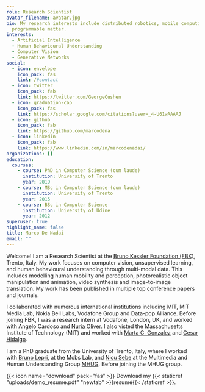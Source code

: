 ```yaml
---
role: Research Scientist
avatar_filename: avatar.jpg
bio: My research interests include distributed robotics, mobile computing and
  programmable matter.
interests:
  - Artificial Intelligence
  - Human Behavioural Understanding
  - Computer Vision
  - Generative Networks
social:
  - icon: envelope
    icon_pack: fas
    link: /#contact
  - icon: twitter
    icon_pack: fab
    link: https://twitter.com/GeorgeCushen
  - icon: graduation-cap
    icon_pack: fas
    link: https://scholar.google.com/citations?user=_4-U61wAAAAJ
  - icon: github
    icon_pack: fab
    link: https://github.com/marcodena
  - icon: linkedin
    icon_pack: fab
    link: https://www.linkedin.com/in/marcodenadai/
organizations: []
education:
  courses:
    - course: PhD in Computer Science (cum laude)
      institution: University of Trento
      year: 2019
    - course: MSc in Computer Science (cum laude)
      institution: University of Trento
      year: 2015
    - course: BSc in Computer Science
      institution: University of Udine
      year: 2012
superuser: true
highlight_name: false
title: Marco De Nadai
email: ""
---
```

Welcome! I am a Research Scientist at the [Bruno Kessler Foundation (FBK)](https://www.fbk.eu/en/), Trento, Italy. My work focuses on computer vision, unsupervised learning, and human behavioural understanding through multi-modal data. This includes modelling human mobility and perception, photorealistic object manipulation and animation, video synthesis and image-to-image translation. My work has been published in multiple top conference papers and journals.

I collaborated with numerous international institutions including MIT, MIT Media Lab, Nokia Bell Labs, Vodafone Group and Data-pop Alliance. Before joining FBK, I was a research intern at Vodafone, London, UK, and worked with Angelo Cardoso and [Nuria Oliver](https://www.nuriaoliver.com/). I also visted the Massachusetts Institute of Technology (MIT) and worked with [Marta C. Gonzalez](https://ced.berkeley.edu/ced/faculty-staff/marta-gonzalez) and [Cesar Hidalgo](https://cesarhidalgo.com/).

I am a PhD graduate from the University of Trento, Italy, where I worked with [Bruno Lepri](https://scholar.google.it/citations?user=JfcopG0AAAAJ&hl=en), at the Mobs Lab, and [Nicu Sebe](http://disi.unitn.it/~sebe/) at the Multimedia and Human Understanding Group [MHUG](http://mhug.disi.unitn.it/). Before joining the MHUG group.

{{< icon name="download" pack="fas" >}} Download my {{< staticref "uploads/demo_resume.pdf" "newtab" >}}resumé{{< /staticref >}}.